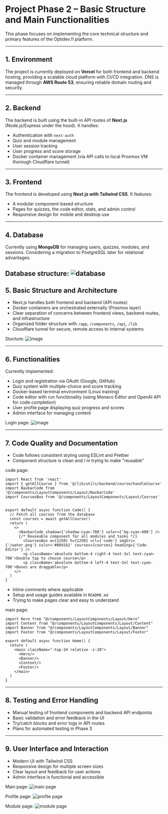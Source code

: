 # Project Phase 2 – Basic Structure and Main Functionalities

This phase focuses on implementing the core technical structure and primary features of the Optidev.fi platform.

---

## 1. Environment

The project is currently deployed on **Vercel** for both frontend and backend hosting, providing a scalable cloud platform with CI/CD integration. DNS is managed through **AWS Route 53**, ensuring reliable domain routing and security.

---

## 2. Backend

The backend is built using the built-in API routes of **Next.js** (Node.js/Express under the hood). It handles:
- Authentication with `next-auth`
- Quiz and module management
- User session tracking
- User progress and score storage
- Docker container management (via API calls to local Proxmox VM thorough Cloudflare tunnel)

---

## 3. Frontend

The frontend is developed using **Next.js with Tailwind CSS**. It features:
- A modular component-based structure
- Pages for quizzes, the code editor, stats, and admin control
- Responsive design for mobile and desktop use


---

## 4. Database

Currently using **MongoDB** for managing users, quizzes, modules, and sessions. Considering a migration to PostgreSQL later for relational advantages.

Database structure:
![database](assets/4.1.png)
---

## 5. Basic Structure and Architecture

- Next.js handles both frontend and backend (API routes)
- Docker containers are orchestrated externally (Proxmox layer)
- Clear separation of concerns between frontend views, backend routes, and infrastructure
- Organized folder structure with `/app`, `/components`, `/api`, `/lib`
- Cloudflare tunnel for secure, remote access to internal systems

Stucture:
![image](assets/5.1.png)

---

## 6. Functionalities

Currently implemented:
- Login and registration via OAuth (Google, GitHub)
- Quiz system with multiple-choice and score tracking
- Docker-based terminal environment (Linux training)
- Code editor with run functionality (using Monaco Editor and OpenAI API for code completion)
- User profile page displaying quiz progress and scores
- Admin interface for managing content

Login page:
![image](assets/6.1.png)

---

## 7. Code Quality and Documentation

- Code follows consistent styling using ESLint and Prettier
- Component structure is clean and i´m trying to make "reusable"

code page:
````tsx 
import React from 'react'
import { getAllCourse } from '@/lib/utils/backend/course/handleCourse'
import NavbarCode from '@/components/LayoutComponents/Layout/NavbarCode'
import CoursesBox from '@/components/LayoutComponents/Layout/Courses'


export default async function Code() {
  // Fetch all courses from the database
  const courses = await getAllCourse()
  return (
    <>
      <NavbarCode shadow={'shadow-cyan-700'} color={'bg-cyan-600'} />
      {/* Reuseable component for all modules and tasks */}
        <CoursesBox w={1250} h={1250} url={'code'} imgSrc={'/water.png'} color='#0891b2' courses={courses} heading={'Code-Editor'} />
        <p className='absolute bottom-4 right-4 text-3xl text-cyan-700'>Double tap to choose course</p>
        <p className='absolute bottom-4 left-4 text-3xl text-cyan-700'>Boxes are draggable</p>
    </>
  )
}
````
- Inline comments where applicable
- Setup and usage guides available in `README.md`
- Trying to make pages clear and easy to understand

main page:
````tsx
import Hero from "@/components/LayoutComponents/Layout/Hero"
import Content from "@/components/LayoutComponents/Layout/Content"
import Banner from "@/components/LayoutComponents/Layout/Banner"
import Footer from "@/components/LayoutComponents/Layout/Footer"

export default async function Home() {
  return (
    <main className="-top-24 relative -z-20">
      <Hero/>
      <Banner/>
      <Content/>
      <Footer/>
    </main>
  )
}
````
---

## 8. Testing and Error Handling

- Manual testing of frontend components and backend API endpoints
- Basic validation and error feedback in the UI
- Try/catch blocks and error logs in API routes
- Plans for automated testing in Phase 3

---

## 9. User Interface and Interaction

- Modern UI with Tailwind CSS
- Responsive design for multiple screen sizes
- Clear layout and feedback for user actions
- Admin interface is functional and accessible

Main page:
![main page](assets/9.1.png)

Profile page:
![profile page](assets/9.2.png)

Module page:
![module page](assets/9.3.png)

